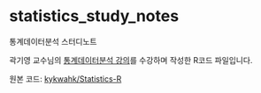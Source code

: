 # statistics_study_notes
통계데이터분석 스터디노트

곽기영 교수님의 [통계데이터분석 강의](https://www.youtube.com/playlist?list=PLY0OaF78qqGAxKX91WuRigHpwBU0C2SB_)를 수강하며 작성한 R코드 파일입니다.

원본 코드: [kykwahk/Statistics-R](https://github.com/kykwahk/Statistics-R)
